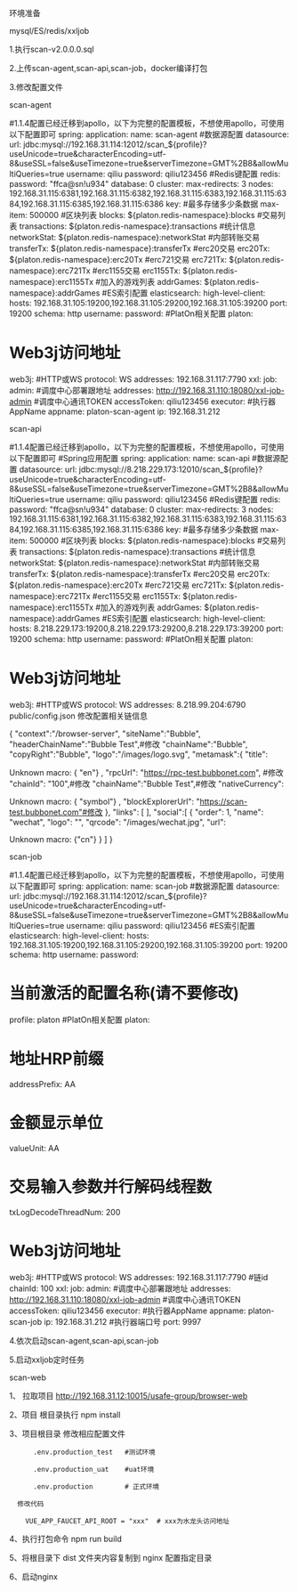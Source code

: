 环境准备

mysql/ES/redis/xxljob

1.执行scan-v2.0.0.0.sql

2.上传scan-agent,scan-api,scan-job，docker编译打包

3.修改配置文件

scan-agent

#1.1.4配置已经迁移到apollo，以下为完整的配置模板，不想使用apollo，可使用以下配置即可
spring:
application:
name: scan-agent
#数据源配置
datasource:
url: jdbc:mysql://192.168.31.114:12012/scan_${profile}?useUnicode=true&characterEncoding=utf-8&useSSL=false&useTimezone=true&serverTimezone=GMT%2B8&allowMultiQueries=true
username: qiliu
password: qiliu123456
#Redis键配置
redis:
password: "ffca@sn!u934"
database: 0
cluster:
max-redirects: 3
nodes: 192.168.31.115:6381,192.168.31.115:6382,192.168.31.115:6383,192.168.31.115:6384,192.168.31.115:6385,192.168.31.115:6386
key:
#最多存储多少条数据
max-item: 500000
#区块列表
blocks: ${platon.redis-namespace}:blocks
#交易列表
transactions: ${platon.redis-namespace}:transactions
#统计信息
networkStat: ${platon.redis-namespace}:networkStat
#内部转账交易
transferTx: ${platon.redis-namespace}:transferTx
#erc20交易
erc20Tx: ${platon.redis-namespace}:erc20Tx
#erc721交易
erc721Tx: ${platon.redis-namespace}:erc721Tx
#erc1155交易
erc1155Tx: ${platon.redis-namespace}:erc1155Tx
#加入的游戏列表
addrGames: ${platon.redis-namespace}:addrGames
#ES索引配置
elasticsearch:
high-level-client:
hosts: 192.168.31.105:19200,192.168.31.105:29200,192.168.31.105:39200
port: 19200
schema: http
username:
password:
#PlatOn相关配置
platon:
# Web3j访问地址
web3j:
#HTTP或WS
protocol: WS
addresses: 192.168.31.117:7790
xxl:
job:
admin:
#调度中心部署跟地址
addresses: http://192.168.31.110:18080/xxl-job-admin
#调度中心通讯TOKEN
accessToken: qiliu123456
executor:
#执行器AppName
appname: platon-scan-agent
ip: 192.168.31.212


scan-api

#1.1.4配置已经迁移到apollo，以下为完整的配置模板，不想使用apollo，可使用以下配置即可
#Spring应用配置
spring:
application:
name: scan-api
#数据源配置
datasource:
url: jdbc:mysql://8.218.229.173:12010/scan_${profile}?useUnicode=true&characterEncoding=utf-8&useSSL=false&useTimezone=true&serverTimezone=GMT%2B8&allowMultiQueries=true
username: qiliu
password: qiliu123456
#Redis键配置
redis:
password: "ffca@sn!u934"
database: 0
cluster:
max-redirects: 3
nodes: 192.168.31.115:6381,192.168.31.115:6382,192.168.31.115:6383,192.168.31.115:6384,192.168.31.115:6385,192.168.31.115:6386
key:
#最多存储多少条数据
max-item: 500000
#区块列表
blocks: ${platon.redis-namespace}:blocks
#交易列表
transactions: ${platon.redis-namespace}:transactions
#统计信息
networkStat: ${platon.redis-namespace}:networkStat
#内部转账交易
transferTx: ${platon.redis-namespace}:transferTx
#erc20交易
erc20Tx: ${platon.redis-namespace}:erc20Tx
#erc721交易
erc721Tx: ${platon.redis-namespace}:erc721Tx
#erc1155交易
erc1155Tx: ${platon.redis-namespace}:erc1155Tx
#加入的游戏列表
addrGames: ${platon.redis-namespace}:addrGames
#ES索引配置
elasticsearch:
high-level-client:
hosts: 8.218.229.173:19200,8.218.229.173:29200,8.218.229.173:39200
port: 19200
schema: http
username:
password:
#PlatOn相关配置
platon:
# Web3j访问地址
web3j:
#HTTP或WS
protocol: WS
addresses: 8.218.99.204:6790
public/config.json   修改配置相关链信息

{
"context":"/browser-server",
"siteName":"Bubble",
"headerChainName":"Bubble Test",#修改
"chainName":"Bubble",
"copyRight":"Bubble",
"logo":"/images/logo.svg",
"metamask":{
"title":

Unknown macro: { "en"}
,
"rpcUrl": "https://rpc-test.bubbonet.com", #修改
"chainId": "100",#修改
"chainName":"Bubble Test",#修改
"nativeCurrency":

Unknown macro: { "symbol"}
,
"blockExplorerUrl": "https://scan-test.bubbonet.com"#修改
},
"links": [
],
"social":[
{
"order": 1,
"name": "wechat",
"logo": "",
"qrcode": "/images/wechat.jpg",
"url":

Unknown macro: {"cn"}
}
]
}









scan-job

#1.1.4配置已经迁移到apollo，以下为完整的配置模板，不想使用apollo，可使用以下配置即可
spring:
application:
name: scan-job
#数据源配置
datasource:
url: jdbc:mysql://192.168.31.114:12012/scan_${profile}?useUnicode=true&characterEncoding=utf-8&useSSL=false&useTimezone=true&serverTimezone=GMT%2B8&allowMultiQueries=true
username: qiliu
password: qiliu123456 
#ES索引配置
elasticsearch:
high-level-client:
hosts: 192.168.31.105:19200,192.168.31.105:29200,192.168.31.105:39200
port: 19200
schema: http
username:
password:
# 当前激活的配置名称(请不要修改)
profile: platon
#PlatOn相关配置
platon:
# 地址HRP前缀
addressPrefix: AA
# 金额显示单位
valueUnit: AA
# 交易输入参数并行解码线程数
txLogDecodeThreadNum: 200
# Web3j访问地址
web3j:
#HTTP或WS
protocol: WS
addresses: 192.168.31.117:7790
#链id
chainId: 100
xxl:
job:
admin:
#调度中心部署跟地址
addresses: http://192.168.31.110:18080/xxl-job-admin
#调度中心通讯TOKEN
accessToken: qiliu123456
executor:
#执行器AppName
appname: platon-scan-job
ip: 192.168.31.212
#执行器端口号
port: 9997


4.依次启动scan-agent,scan-api,scan-job

5.启动xxljob定时任务









scan-web


1、 拉取项目  http://192.168.31.12:10015/usafe-group/browser-web

2、项目 根目录执行 npm install

3、项目根目录 修改相应配置文件

          .env.production_test   #测试环境

          .env.production_uat    #uat环境

          .env.production        # 正式环境

      修改代码   

        VUE_APP_FAUCET_API_ROOT = "xxx"  # xxx为水龙头访问地址

4、执行打包命令 npm run build

5、将根目录下 dist 文件夹内容复制到 nginx 配置指定目录

6、启动nginx   
              

       

